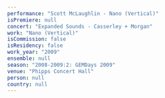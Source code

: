 ```yaml
---
performance: "Scott McLaughlin - Nano (Vertical)"
isPremiere: null
concert: "Expanded Sounds - Casserley + Morgan"
work: "Nano (Vertical)"
isCommission: false
isResidency: false
work_year: "2009"
ensemble: null
season: "2008-2009:2: GEMDays 2009"
venue: "Phipps Concert Hall"
person: null
country: null
---
```


